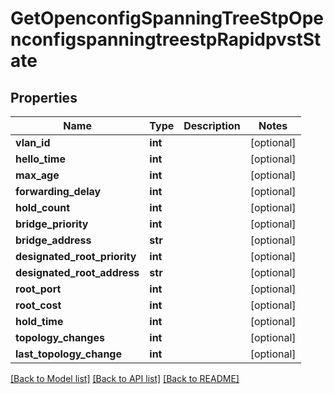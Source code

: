 # GetOpenconfigSpanningTreeStpOpenconfigspanningtreestpRapidpvstState

## Properties
Name | Type | Description | Notes
------------ | ------------- | ------------- | -------------
**vlan_id** | **int** |  | [optional] 
**hello_time** | **int** |  | [optional] 
**max_age** | **int** |  | [optional] 
**forwarding_delay** | **int** |  | [optional] 
**hold_count** | **int** |  | [optional] 
**bridge_priority** | **int** |  | [optional] 
**bridge_address** | **str** |  | [optional] 
**designated_root_priority** | **int** |  | [optional] 
**designated_root_address** | **str** |  | [optional] 
**root_port** | **int** |  | [optional] 
**root_cost** | **int** |  | [optional] 
**hold_time** | **int** |  | [optional] 
**topology_changes** | **int** |  | [optional] 
**last_topology_change** | **int** |  | [optional] 

[[Back to Model list]](../README.md#documentation-for-models) [[Back to API list]](../README.md#documentation-for-api-endpoints) [[Back to README]](../README.md)


